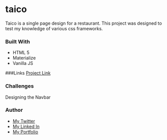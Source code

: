 # taico
Taico is a single page design for a restaurant. This project was designed to test my knowledge of various css frameworks.

### Built With
<ul>
  <li> HTML 5 </LI>
  <li> Materialize </li>
  <li> Vanilla JS </LI>
 </ul>
 
 ###Links
 <a href = "https://wonderful-einstein-b29654.netlify.app/"> Project Link </a>
 
 ### Challenges
 Designing the Navbar
 
 ### Author
 <ul>
  <li><a href = "https://twitter.com/home">My Twitter </a></li>
  <li><a href = "www.linkedin.com/in/salihu-abdulhamid-7bab04183">My Linked In </a></li>
  <li><a href = "https://infallible-pike-a0b433.netlify.app/">My Portfolio</a></li>
  </ul>
